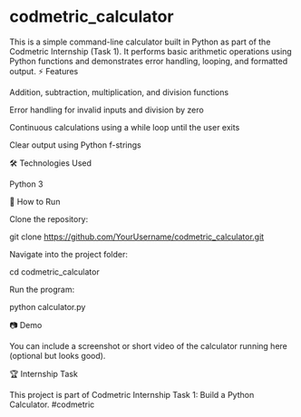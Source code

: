 # codmetric_calculator
This is a simple command-line calculator built in Python as part of the Codmetric Internship (Task 1). It performs basic arithmetic operations using Python functions and demonstrates error handling, looping, and formatted output.
⚡ Features

Addition, subtraction, multiplication, and division functions

Error handling for invalid inputs and division by zero

Continuous calculations using a while loop until the user exits

Clear output using Python f-strings

🛠️ Technologies Used

Python 3

🚀 How to Run

Clone the repository:

git clone https://github.com/YourUsername/codmetric_calculator.git


Navigate into the project folder:

cd codmetric_calculator


Run the program:

python calculator.py

📷 Demo

You can include a screenshot or short video of the calculator running here (optional but looks good).

🏆 Internship Task

This project is part of Codmetric Internship Task 1: Build a Python Calculator.
#codmetric 
